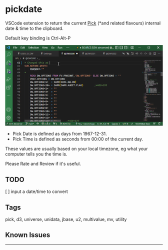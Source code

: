 # pickdate

VSCode extension to return the current [Pick](https://en.wikipedia.org/wiki/Pick_operating_system) (*and related flavours) internal date &amp; time to the clipboard.

Default key binding is Ctrl-Alt-P

![Using Pickdate!](https://github.com/stuboydl/pickdate/blob/main/pickdate.gif?raw=true)

- Pick Date is defined as days from 1967-12-31.
- Pick Time is defined as seconds from 00:00 of the current day.

These values are usually based on your local timezone, eg what your computer tells you the time is.

Please Rate and Review if it's useful.

## TODO

[ ] input a date/time to convert

## Tags

pick, d3, universe, unidata, jbase, u2, multivalue, mv, utility

## Known Issues

---
